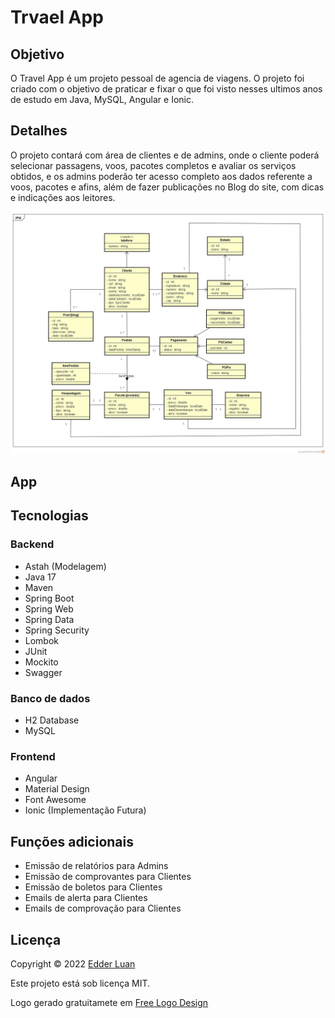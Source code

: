 # Trvael App


## Objetivo
 
O Travel App é um projeto pessoal de agencia de viagens. O projeto foi criado com o objetivo de praticar e fixar o que foi visto nesses ultimos anos de estudo em Java, MySQL, Angular e Ionic. 
 


## Detalhes

O projeto contará com área de clientes e de admins, onde o cliente poderá selecionar passagens, voos, pacotes completos e avaliar os serviços obtidos, e os admins poderão ter acesso completo aos dados referente a voos, pacotes e afins, além de fazer publicações no Blog do site, com dicas e indicações aos leitores.

<img src="https://github.com/edderluanps/travel-app/blob/b7a90bc65351851c513c0c63024d644b392e2090/documentos/Diagrama.jpg">


## App


## Tecnologias

### Backend

* Astah (Modelagem)
* Java 17
* Maven
* Spring Boot
* Spring Web
* Spring Data
* Spring Security
* Lombok
* JUnit
* Mockito
* Swagger

### Banco de dados

* H2 Database
* MySQL

### Frontend

* Angular
* Material Design
* Font Awesome
* Ionic (Implementação Futura)



## Funções adicionais

* Emissão de relatórios para Admins
* Emissão de comprovantes para Clientes
* Emissão de boletos para Clientes
* Emails de alerta para Clientes
* Emails de comprovação para Clientes



## Licença

Copyright © 2022 <a href="https://github.com/edderluanps" >Edder Luan</a>

Este projeto está sob licença MIT.

Logo gerado gratuitamete em <a href="https://www.freelogodesign.org">Free Logo Design</a>

